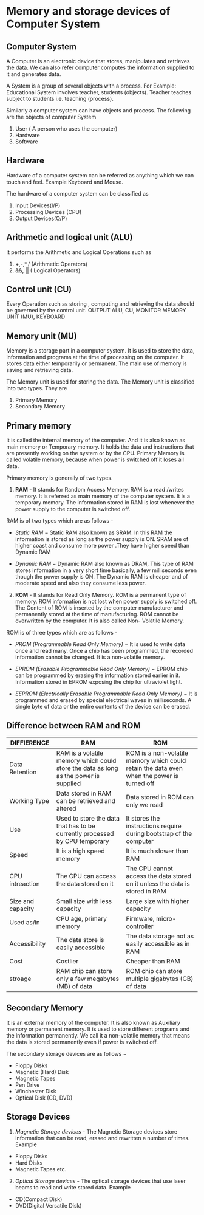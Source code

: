 # Memory and storage devices of Computer System

## Computer System 

A Computer is an electronic device that stores, manipulates and retrieves the data. We can also refer computer computes the information supplied to it and generates data.

A System is a group of several objects with a process. For Example: Educational System involves teacher, students (objects). Teacher teaches subject to students i.e. teaching (process).

Similarly a computer system can have objects and process. The following are the objects of computer System 
1. User ( A person who uses the computer)
2. Hardware
3. Software

## Hardware

Hardware of a computer system can be referred as anything which we can touch and feel. Example Keyboard and Mouse.

The hardware of a computer system can be classified as
1. Input Devices(I/P)
2. Processing Devices (CPU)
3. Output Devices(O/P)

## Arithmetic and logical unit (ALU)

It performs the Arithmetic and Logical Operations such as 
1. +,-,*,/ (Arithmetic Operators)
2. &&, || ( Logical Operators)

## Control unit (CU)

Every Operation such as storing , computing and retrieving the data should be governed by the control unit. OUTPUT ALU, CU, MONITOR MEMORY UNIT (MU), KEYBOARD

## Memory unit (MU)

Memory is a storage part in a computer system. It is used to store the data, information and programs at the time of processing on the computer. It stores data either temporarily or permanent. The main use of memory is saving and
retrieving data.

The Memory unit is used for storing the data. The Memory unit is classified
into two types. They are
1) Primary Memory
2) Secondary Memory

## Primary memory

It is called the internal memory of the computer. And it is also known as main memory or Temporary memory. It holds the data and instructions that are presently working on the system or by the CPU. Primary Memory is called volatile memory, because when power is switched off it loses all data.

Primary memory is generally of two types.

1. **RAM** - It stands for Random Access Memory. RAM is a read /writes memory. It is referred as main memory of the computer system. It is a temporary memory. The information stored in RAM is lost whenever the power supply to the computer is switched off.

RAM is of two types which are as follows -

- *Static RAM* − Static RAM also known as SRAM. In this RAM the information is stored as long as the power supply is ON. SRAM are of higher coast and consume more power .They have higher speed than Dynamic RAM
     
- *Dynamic RAM* − Dynamic RAM also known as DRAM, This type of RAM stores information in a very short time basically, a few milliseconds even though the power supply is ON. The Dynamic RAM is cheaper and of moderate speed and also they consume less power.

   
2. **ROM** - It stands for Read Only Memory. ROM is a permanent type of memory. ROM information is not lost when power supply is switched off. The Content of ROM is inserted by the computer manufacturer and permanently stored at the time of manufacturing. ROM cannot be overwritten by the computer. It is also called Non- Volatile Memory.

ROM is of three types which are as follows -

- *PROM (Programmable Read Only Memory)* − It is used to write data once and read many. Once a chip has been programmed, the recorded information cannot be changed. It is a non-volatile memory.

- *EPROM (Erasable Programmable Read Only Memory)* − EPROM chip can be programmed by erasing the information stored earlier in it. Information stored in EPROM exposing the chip for ultraviolet light. 

- *EEPROM (Electrically Erasable Programmable Read Only Memory)* − It is programmed and erased by special electrical waves in milliseconds. A single byte of data or the entire contents of the device can be erased.

## Difference between RAM and ROM

| DIFFIERENCE | RAM | ROM |
| ------------| ---------- | ---------|
|Data Retention | RAM is a volatile memory which could store the data as long as the power is supplied | ROM is a non-volatile memory which could retain the data even when the power is turned off |
| Working Type | Data stored in RAM can be retrieved and altered | Data stored in ROM can only we read |
| Use | Used to store the data that has to be currently processed by CPU temporary | It stores the instructions require during bootstrap of the computer|
| Speed | It is a high speed memory | It is much slower than RAM |
| CPU intreaction | The CPU can access the data stored on it | The CPU cannot access the data stored on it unless the data is stored in RAM |
|Size and capacity | Small size with less capacity | Large  size with higher capacity |
| Used as/in | CPU age, primary memory | Firmware, micro-controller |
| Accessibility | The data store is easily accessible | The data storage not as easily accessible as in RAM |
|Cost | Costlier | Cheaper than RAM |
| stroage | RAM chip can store only a few megabytes (MB) of data | ROM chip can store multiple gigabytes (GB) of data |


## Secondary Memory 

It is an external memory of the computer. It is also known as Auxiliary memory or permanent memory. It is used to store different programs and the information permanently. We call it a non-volatile memory that means the data is stored permanently even if power is switched off.

The secondary storage devices are as follows −

- Floppy Disks
- Magnetic (Hard) Disk 
- Magnetic Tapes 
- Pen Drive
- Winchester Disk
- Optical Disk (CD, DVD)

## Storage Devices

1. *Magnetic Storage devices* - The Magnetic Storage devices store information that can be read, erased and rewritten a number of times. Example

- Floppy Disks
- Hard Disks
- Magnetic Tapes etc.

2. *Optical Storage devices* - The optical storage devices that use laser beams to read and write stored data. Example
- CD(Compact Disk)
- DVD(Digital Versatile Disk)






